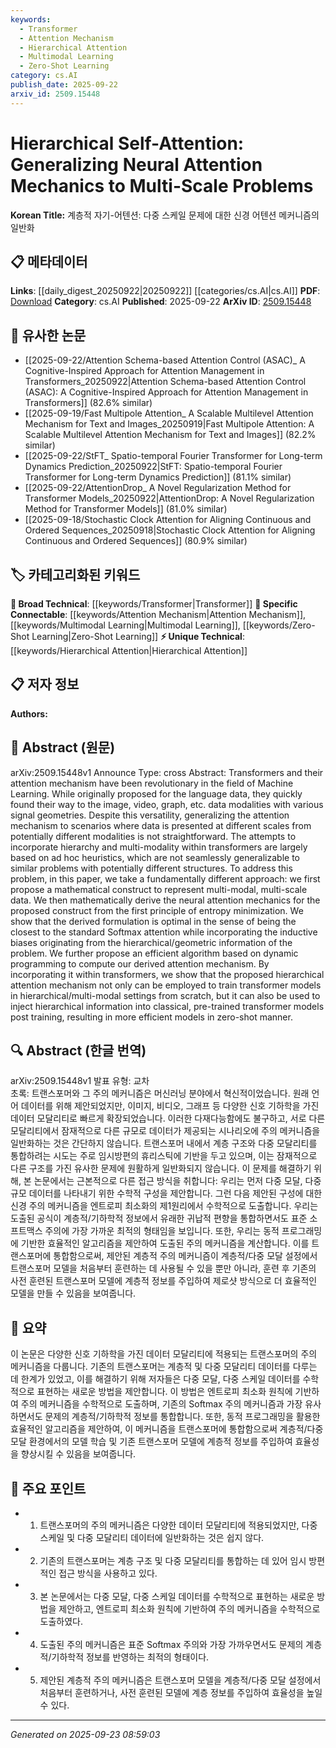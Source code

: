 ```yaml
---
keywords:
  - Transformer
  - Attention Mechanism
  - Hierarchical Attention
  - Multimodal Learning
  - Zero-Shot Learning
category: cs.AI
publish_date: 2025-09-22
arxiv_id: 2509.15448
---
```


<!-- KEYWORD_LINKING_METADATA:
{
  "processed_timestamp": "2025-09-23T08:59:03.571889",
  "vocabulary_version": "1.0",
  "selected_keywords": [
    "Transformer",
    "Attention Mechanism",
    "Hierarchical Attention",
    "Multimodal Learning",
    "Zero-Shot Learning"
  ],
  "rejected_keywords": [],
  "similarity_scores": {
    "Transformer": 0.85,
    "Attention Mechanism": 0.9,
    "Hierarchical Attention": 0.78,
    "Multimodal Learning": 0.82,
    "Zero-Shot Learning": 0.83
  },
  "extraction_method": "AI_prompt_based",
  "budget_applied": true,
  "candidates_json": {
    "candidates": [
      {
        "surface": "Transformers",
        "canonical": "Transformer",
        "aliases": [
          "Transformers"
        ],
        "category": "broad_technical",
        "rationale": "Transformers are central to the paper's proposed methodology and connect to a wide range of related works.",
        "novelty_score": 0.3,
        "connectivity_score": 0.9,
        "specificity_score": 0.6,
        "link_intent_score": 0.85
      },
      {
        "surface": "attention mechanism",
        "canonical": "Attention Mechanism",
        "aliases": [
          "attention mechanisms"
        ],
        "category": "specific_connectable",
        "rationale": "Attention mechanisms are a core component of the paper's focus and link to numerous related concepts.",
        "novelty_score": 0.4,
        "connectivity_score": 0.88,
        "specificity_score": 0.75,
        "link_intent_score": 0.9
      },
      {
        "surface": "hierarchical attention",
        "canonical": "Hierarchical Attention",
        "aliases": [
          "multi-scale attention"
        ],
        "category": "unique_technical",
        "rationale": "Hierarchical attention is a novel concept introduced in the paper, extending existing attention mechanisms.",
        "novelty_score": 0.7,
        "connectivity_score": 0.65,
        "specificity_score": 0.8,
        "link_intent_score": 0.78
      },
      {
        "surface": "multi-modal",
        "canonical": "Multimodal Learning",
        "aliases": [
          "multi-modal"
        ],
        "category": "specific_connectable",
        "rationale": "Multimodal learning is key to the paper's approach, linking various data modalities in machine learning.",
        "novelty_score": 0.5,
        "connectivity_score": 0.85,
        "specificity_score": 0.7,
        "link_intent_score": 0.82
      },
      {
        "surface": "zero-shot manner",
        "canonical": "Zero-Shot Learning",
        "aliases": [
          "zero-shot"
        ],
        "category": "specific_connectable",
        "rationale": "Zero-shot learning is a significant application of the proposed method, enhancing model efficiency.",
        "novelty_score": 0.55,
        "connectivity_score": 0.8,
        "specificity_score": 0.78,
        "link_intent_score": 0.83
      }
    ],
    "ban_list_suggestions": [
      "method",
      "approach",
      "algorithm"
    ]
  },
  "decisions": [
    {
      "candidate_surface": "Transformers",
      "resolved_canonical": "Transformer",
      "decision": "linked",
      "scores": {
        "novelty": 0.3,
        "connectivity": 0.9,
        "specificity": 0.6,
        "link_intent": 0.85
      }
    },
    {
      "candidate_surface": "attention mechanism",
      "resolved_canonical": "Attention Mechanism",
      "decision": "linked",
      "scores": {
        "novelty": 0.4,
        "connectivity": 0.88,
        "specificity": 0.75,
        "link_intent": 0.9
      }
    },
    {
      "candidate_surface": "hierarchical attention",
      "resolved_canonical": "Hierarchical Attention",
      "decision": "linked",
      "scores": {
        "novelty": 0.7,
        "connectivity": 0.65,
        "specificity": 0.8,
        "link_intent": 0.78
      }
    },
    {
      "candidate_surface": "multi-modal",
      "resolved_canonical": "Multimodal Learning",
      "decision": "linked",
      "scores": {
        "novelty": 0.5,
        "connectivity": 0.85,
        "specificity": 0.7,
        "link_intent": 0.82
      }
    },
    {
      "candidate_surface": "zero-shot manner",
      "resolved_canonical": "Zero-Shot Learning",
      "decision": "linked",
      "scores": {
        "novelty": 0.55,
        "connectivity": 0.8,
        "specificity": 0.78,
        "link_intent": 0.83
      }
    }
  ]
}
-->

# Hierarchical Self-Attention: Generalizing Neural Attention Mechanics to Multi-Scale Problems

**Korean Title:** 계층적 자기-어텐션: 다중 스케일 문제에 대한 신경 어텐션 메커니즘의 일반화

## 📋 메타데이터

**Links**: [[daily_digest_20250922|20250922]] [[categories/cs.AI|cs.AI]]
**PDF**: [Download](https://arxiv.org/pdf/2509.15448.pdf)
**Category**: cs.AI
**Published**: 2025-09-22
**ArXiv ID**: [2509.15448](https://arxiv.org/abs/2509.15448)

## 🔗 유사한 논문
- [[2025-09-22/Attention Schema-based Attention Control (ASAC)_ A Cognitive-Inspired Approach for Attention Management in Transformers_20250922|Attention Schema-based Attention Control (ASAC): A Cognitive-Inspired Approach for Attention Management in Transformers]] (82.6% similar)
- [[2025-09-19/Fast Multipole Attention_ A Scalable Multilevel Attention Mechanism for Text and Images_20250919|Fast Multipole Attention: A Scalable Multilevel Attention Mechanism for Text and Images]] (82.2% similar)
- [[2025-09-22/StFT_ Spatio-temporal Fourier Transformer for Long-term Dynamics Prediction_20250922|StFT: Spatio-temporal Fourier Transformer for Long-term Dynamics Prediction]] (81.1% similar)
- [[2025-09-22/AttentionDrop_ A Novel Regularization Method for Transformer Models_20250922|AttentionDrop: A Novel Regularization Method for Transformer Models]] (81.0% similar)
- [[2025-09-18/Stochastic Clock Attention for Aligning Continuous and Ordered Sequences_20250918|Stochastic Clock Attention for Aligning Continuous and Ordered Sequences]] (80.9% similar)

## 🏷️ 카테고리화된 키워드
**🧠 Broad Technical**: [[keywords/Transformer|Transformer]]
**🔗 Specific Connectable**: [[keywords/Attention Mechanism|Attention Mechanism]], [[keywords/Multimodal Learning|Multimodal Learning]], [[keywords/Zero-Shot Learning|Zero-Shot Learning]]
**⚡ Unique Technical**: [[keywords/Hierarchical Attention|Hierarchical Attention]]

## 📋 저자 정보

**Authors:** 

## 📄 Abstract (원문)

arXiv:2509.15448v1 Announce Type: cross 
Abstract: Transformers and their attention mechanism have been revolutionary in the field of Machine Learning. While originally proposed for the language data, they quickly found their way to the image, video, graph, etc. data modalities with various signal geometries. Despite this versatility, generalizing the attention mechanism to scenarios where data is presented at different scales from potentially different modalities is not straightforward. The attempts to incorporate hierarchy and multi-modality within transformers are largely based on ad hoc heuristics, which are not seamlessly generalizable to similar problems with potentially different structures. To address this problem, in this paper, we take a fundamentally different approach: we first propose a mathematical construct to represent multi-modal, multi-scale data. We then mathematically derive the neural attention mechanics for the proposed construct from the first principle of entropy minimization. We show that the derived formulation is optimal in the sense of being the closest to the standard Softmax attention while incorporating the inductive biases originating from the hierarchical/geometric information of the problem. We further propose an efficient algorithm based on dynamic programming to compute our derived attention mechanism. By incorporating it within transformers, we show that the proposed hierarchical attention mechanism not only can be employed to train transformer models in hierarchical/multi-modal settings from scratch, but it can also be used to inject hierarchical information into classical, pre-trained transformer models post training, resulting in more efficient models in zero-shot manner.

## 🔍 Abstract (한글 번역)

arXiv:2509.15448v1 발표 유형: 교차  
초록: 트랜스포머와 그 주의 메커니즘은 머신러닝 분야에서 혁신적이었습니다. 원래 언어 데이터를 위해 제안되었지만, 이미지, 비디오, 그래프 등 다양한 신호 기하학을 가진 데이터 모달리티로 빠르게 확장되었습니다. 이러한 다재다능함에도 불구하고, 서로 다른 모달리티에서 잠재적으로 다른 규모로 데이터가 제공되는 시나리오에 주의 메커니즘을 일반화하는 것은 간단하지 않습니다. 트랜스포머 내에서 계층 구조와 다중 모달리티를 통합하려는 시도는 주로 임시방편의 휴리스틱에 기반을 두고 있으며, 이는 잠재적으로 다른 구조를 가진 유사한 문제에 원활하게 일반화되지 않습니다. 이 문제를 해결하기 위해, 본 논문에서는 근본적으로 다른 접근 방식을 취합니다: 우리는 먼저 다중 모달, 다중 규모 데이터를 나타내기 위한 수학적 구성을 제안합니다. 그런 다음 제안된 구성에 대한 신경 주의 메커니즘을 엔트로피 최소화의 제1원리에서 수학적으로 도출합니다. 우리는 도출된 공식이 계층적/기하학적 정보에서 유래한 귀납적 편향을 통합하면서도 표준 소프트맥스 주의에 가장 가까운 최적의 형태임을 보입니다. 또한, 우리는 동적 프로그래밍에 기반한 효율적인 알고리즘을 제안하여 도출된 주의 메커니즘을 계산합니다. 이를 트랜스포머에 통합함으로써, 제안된 계층적 주의 메커니즘이 계층적/다중 모달 설정에서 트랜스포머 모델을 처음부터 훈련하는 데 사용될 수 있을 뿐만 아니라, 훈련 후 기존의 사전 훈련된 트랜스포머 모델에 계층적 정보를 주입하여 제로샷 방식으로 더 효율적인 모델을 만들 수 있음을 보여줍니다.

## 📝 요약

이 논문은 다양한 신호 기하학을 가진 데이터 모달리티에 적용되는 트랜스포머의 주의 메커니즘을 다룹니다. 기존의 트랜스포머는 계층적 및 다중 모달리티 데이터를 다루는 데 한계가 있었고, 이를 해결하기 위해 저자들은 다중 모달, 다중 스케일 데이터를 수학적으로 표현하는 새로운 방법을 제안합니다. 이 방법은 엔트로피 최소화 원칙에 기반하여 주의 메커니즘을 수학적으로 도출하며, 기존의 Softmax 주의 메커니즘과 가장 유사하면서도 문제의 계층적/기하학적 정보를 통합합니다. 또한, 동적 프로그래밍을 활용한 효율적인 알고리즘을 제안하여, 이 메커니즘을 트랜스포머에 통합함으로써 계층적/다중 모달 환경에서의 모델 학습 및 기존 트랜스포머 모델에 계층적 정보를 주입하여 효율성을 향상시킬 수 있음을 보여줍니다.

## 🎯 주요 포인트

- 1. 트랜스포머의 주의 메커니즘은 다양한 데이터 모달리티에 적용되었지만, 다중 스케일 및 다중 모달리티 데이터에 일반화하는 것은 쉽지 않다.
- 2. 기존의 트랜스포머는 계층 구조 및 다중 모달리티를 통합하는 데 있어 임시 방편적인 접근 방식을 사용하고 있다.
- 3. 본 논문에서는 다중 모달, 다중 스케일 데이터를 수학적으로 표현하는 새로운 방법을 제안하고, 엔트로피 최소화 원칙에 기반하여 주의 메커니즘을 수학적으로 도출하였다.
- 4. 도출된 주의 메커니즘은 표준 Softmax 주의와 가장 가까우면서도 문제의 계층적/기하학적 정보를 반영하는 최적의 형태이다.
- 5. 제안된 계층적 주의 메커니즘은 트랜스포머 모델을 계층적/다중 모달 설정에서 처음부터 훈련하거나, 사전 훈련된 모델에 계층 정보를 주입하여 효율성을 높일 수 있다.


---

*Generated on 2025-09-23 08:59:03*